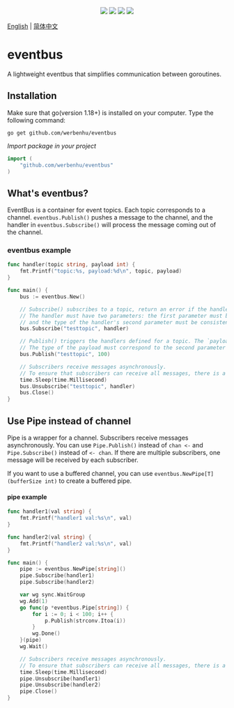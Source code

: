 <div align='center'>
<a href="https://github.com/werbenhu/eventbus/actions"><img src="https://github.com/werbenhu/eventbus/workflows/Go/badge.svg"></a>
<a href="https://coveralls.io/github/werbenhu/eventbus?branch=master"><img src="https://coveralls.io/repos/github/werbenhu/eventbus/badge.svg?branch=master"></a>   
<a href="https://github.com/werbenhu/eventbus"><img src="https://img.shields.io/github/license/mashape/apistatus.svg"></a>
<a href="https://pkg.go.dev/github.com/werbenhu/eventbus"><img src="https://pkg.go.dev/badge/github.com/werbenhu/eventbus.svg"></a>
</div>

[English](README.md) | [简体中文](README-CN.md)
# eventbus
A lightweight eventbus that simplifies communication between goroutines.


## Installation

Make sure that go(version 1.18+) is installed on your computer. 
Type the following command:

`go get github.com/werbenhu/eventbus`

*Import package in your project*
```go
import (
	"github.com/werbenhu/eventbus"
)
```

## What's eventbus?
 EventBus is a container for event topics. Each topic corresponds to a channel. `eventbus.Publish()` pushes a message to the channel, and the handler in `eventbus.Subscribe()` will process the message coming out of the channel.

### eventbus example
```go
func handler(topic string, payload int) {
	fmt.Printf("topic:%s, payload:%d\n", topic, payload)
}

func main() {
	bus := eventbus.New()

	// Subscribe() subscribes to a topic, return an error if the handler is not a function.
	// The handler must have two parameters: the first parameter must be a string,
	// and the type of the handler's second parameter must be consistent with the type of the payload in `Publish()`
	bus.Subscribe("testtopic", handler)

	// Publish() triggers the handlers defined for a topic. The `payload` argument will be passed to the handler.
	// The type of the payload must correspond to the second parameter of the handler in `Subscribe()`.
	bus.Publish("testtopic", 100)

	// Subscribers receive messages asynchronously. 
	// To ensure that subscribers can receive all messages, there is a delay before unsubscribe
	time.Sleep(time.Millisecond)
	bus.Unsubscribe("testtopic", handler)
	bus.Close()
}
```

## Use Pipe instead of channel

Pipe is a wrapper for a channel. Subscribers receive messages asynchronously. You can use `Pipe.Publish()` instead of `chan <-` and `Pipe.Subscribe()` instead of `<- chan`. If there are multiple subscribers, one message will be received by each subscriber.

If you want to use a buffered channel, you can use `eventbus.NewPipe[T](bufferSize int)` to create a buffered pipe.

#### pipe example
```go
func handler1(val string) {
	fmt.Printf("handler1 val:%s\n", val)
}

func handler2(val string) {
	fmt.Printf("handler2 val:%s\n", val)
}

func main() {
	pipe := eventbus.NewPipe[string]()
	pipe.Subscribe(handler1)
	pipe.Subscribe(handler2)

	var wg sync.WaitGroup
	wg.Add(1)
	go func(p *eventbus.Pipe[string]) {
		for i := 0; i < 100; i++ {
			p.Publish(strconv.Itoa(i))
		}
		wg.Done()
	}(pipe)
	wg.Wait()

	// Subscribers receive messages asynchronously. 
	// To ensure that subscribers can receive all messages, there is a delay before unsubscribe
	time.Sleep(time.Millisecond)
	pipe.Unsubscribe(handler1)
	pipe.Unsubscribe(handler2)
	pipe.Close()
}

```

